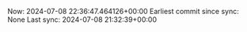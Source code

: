 Now: 2024-07-08 22:36:47.464126+00:00 Earliest commit since sync: None Last sync: 2024-07-08 21:32:39+00:00
